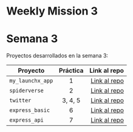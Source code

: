 # Weekly Mission 3

# Semana 3 

Proyectos desarrollados en la semana 3:

| Proyecto | Práctica | Link al repo |
| ------------- |:-------------:| -----:|
|`my_launchx_app`|1|[Link al repo](https://github.com/LaunchX-InnovaccionVirtual/MissionNodeJS)|
|`spiderverse`|2|[Link al repo](https://github.com/LaunchX-InnovaccionVirtual/MissionNodeJS)|
|`twitter`|3, 4, 5|[Link al repo](https://github.com/LaunchX-InnovaccionVirtual/MissionNodeJS)|
|`express_basic`|6|[Link al repo](https://github.com/LaunchX-InnovaccionVirtual/MissionNodeJS)|
|`express_api`|7|[Link al repo](https://github.com/LaunchX-InnovaccionVirtual/MissionNodeJS)|
